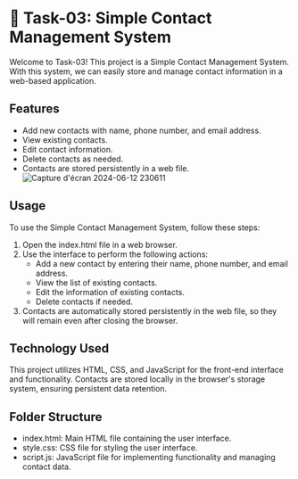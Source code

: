 # 📝 Task-03: Simple Contact Management System

Welcome to Task-03! This project is a Simple Contact Management System.
With this system, we can easily store and manage contact information in a web-based application.

## Features

- Add new contacts with name, phone number, and email address.
- View existing contacts.
- Edit contact information.
- Delete contacts as needed.
- Contacts are stored persistently in a web file.
![Capture d'écran 2024-06-12 230611](https://github.com/ChaimaBenAchiba/Simple_Task_Manager/assets/168870781/d20074da-22e8-4a4f-b64d-a990852e7abc)
## Usage

To use the Simple Contact Management System, follow these steps:

1. Open the index.html file in a web browser.
2. Use the interface to perform the following actions:
   - Add a new contact by entering their name, phone number, and email address.
   - View the list of existing contacts.
   - Edit the information of existing contacts.
   - Delete contacts if needed.
3. Contacts are automatically stored persistently in the web file, so they will remain even after closing the browser.

## Technology Used

This project utilizes HTML, CSS, and JavaScript for the front-end interface and functionality. Contacts are stored locally in the browser's storage system, ensuring persistent data retention.

## Folder Structure

- index.html: Main HTML file containing the user interface.
- style.css: CSS file for styling the user interface.
- script.js: JavaScript file for implementing functionality and managing contact data.


